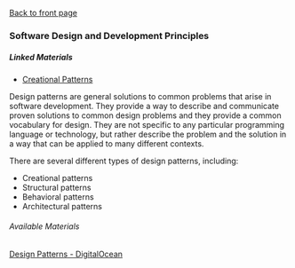 [Back to front page](../README.md)

### Software Design and Development Principles

##### Linked Materials

- [Creational Patterns](./software-design-patterns/creational/index.md)

Design patterns are general solutions to common problems that arise in software development. They provide a way to describe and communicate proven solutions to common design problems and they provide a common vocabulary for design. They are not specific to any particular programming language or technology, but rather describe the problem and the solution in a way that can be applied to many different contexts.

There are several different types of design patterns, including:

- Creational patterns
- Structural patterns
- Behavioral patterns
- Architectural patterns

###### Available Materials

[Design Patterns - DigitalOcean](https://www.digitalocean.com/community/tutorials/gangs-of-four-gof-design-patterns)
